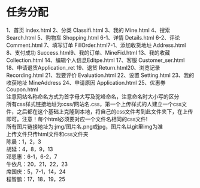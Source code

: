 # 任务分配
1、首页 index.html 2、分类 Classifi.html 3、我的 Mine.html 4、搜索 Search.html 5、购物车 Shopping.html 6-1、详情 Details.html 6-2、评论 Comment.html 7、填写订单 FillOrder.html7-1、添加收货地址 Address.html 8、支付成功 Success.html9、我的订单、MineFid.html 13、我的收藏 Collection.html 14、编辑个人信息Editpe.html 17、客服 Customer_ser.html 18、申请退货Application_ret 19、退货 Return.html20、浏览记录 Recording.html 21、我要评价 Evaluation.html 22、设置 Setting.html 23、我的收获地址 MineAddress 24、申请原因 Application.html 25、优惠券 Coupon.html <br>注意网站名称命名方式为首字母大写及驼峰命名，注意命名时大小写的区分<br>所有css样式链接地址为:css/网站名.css，第一个上传样式的人建立一个css文件，之后都在这个基础上克隆到本地，将自己的css文件考到此文件夹下，在上传即可。注意！每个html必须要对应一个文件名相同的css文件!<br>所有图片链接地址为:jmg/图片名.png或jpg，图片名以git里img为准<br>上传文件只传html文件和css文件夹<br>陈晨：1，2，3<br>胡延：4，8，9，13<br>邓恩惠：6-1，6-2，7<br>牛依凡：20，21，22，23<br>席国庆：5，7-1，14，24<br>程智鹏：17，18，19，25